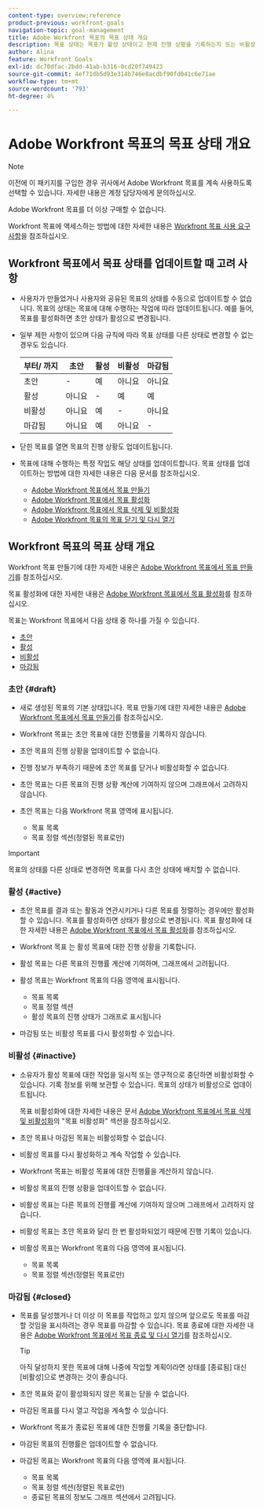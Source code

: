 ```yaml
---
content-type: overview;reference
product-previous: workfront-goals
navigation-topic: goal-management
title: Adobe Workfront 목표의 목표 상태 개요
description: 목표 상태는 목표가 활성 상태이고 현재 진행 상황을 기록하는지 또는 비활성 상태인지, 초안 상태인지, 이미 달성되었는지 여부를 나타냅니다.
author: Alina
feature: Workfront Goals
exl-id: dc70dfac-2bdd-41ab-b316-0cd20f749423
source-git-commit: 4ef71db5d93e314b746e8acdbf90fd041c6e71ae
workflow-type: tm+mt
source-wordcount: '793'
ht-degree: 4%

---
```


# Adobe Workfront 목표의 목표 상태 개요

<!--Audited: 4/2025-->

>[!NOTE]
>
>이전에 이 패키지를 구입한 경우 귀사에서 Adobe Workfront 목표를 계속 사용하도록 선택할 수 있습니다. 자세한 내용은 계정 담당자에게 문의하십시오.
>
>Adobe Workfront 목표를 더 이상 구매할 수 없습니다.
>
>Workfront 목표에 액세스하는 방법에 대한 자세한 내용은 [Workfront 목표 사용 요구 사항](/help/quicksilver/workfront-goals/goal-management/access-needed-for-wf-goals.md)을 참조하십시오.

<!--Old:

>[!IMPORTANT]
>
>Your organization must have the following to use the functionality described in this article:
>
>* For the new plan and license structure:
>
>   * The Ultimate Workfront plan 
>    
>* For the current plan and license structure: 
>
>   * A Pro or higher Workfront plan
>   * An Adobe Workfront Goals license in addition to a Workfront license.
>
>Contact your Workfront account manager to learn about a Workfront Goals license.    
> 
>For additional information about access to Workfront Goals, see [Requirements to use Workfront Goals](/help/quicksilver/workfront-goals/goal-management/access-needed-for-wf-goals.md).   -->

## Workfront 목표에서 목표 상태를 업데이트할 때 고려 사항

* 사용자가 만들었거나 사용자와 공유된 목표의 상태를 수동으로 업데이트할 수 없습니다. 목표의 상태는 목표에 대해 수행하는 작업에 따라 업데이트됩니다. 예를 들어, 목표를 활성화하면 초안 상태가 활성으로 변경됩니다.
* 일부 제한 사항이 있으며 다음 규칙에 따라 목표 상태를 다른 상태로 변경할 수 없는 경우도 있습니다.

  | 부터/ 까지 | 초안 | 활성 | 비활성 | 마감됨 |
  |---|---|---|---|---|
  | 초안 | - | 예 | 아니요 | 아니요 |
  | 활성 | 아니요 | - | 예 | 예 |
  | 비활성 | 아니요 | 예 | - | 아니요 |
  | 마감됨 | 아니요 | 예 | 아니요 | - |

* 닫힌 목표를 열면 목표의 진행 상황도 업데이트됩니다.
* 목표에 대해 수행하는 특정 작업도 해당 상태를 업데이트합니다. 목표 상태를 업데이트하는 방법에 대한 자세한 내용은 다음 문서를 참조하십시오.

   * [Adobe Workfront 목표에서 목표 만들기](../../workfront-goals/goal-management/create-goals.md)
   * [Adobe Workfront 목표에서 목표 활성화](../../workfront-goals/goal-management/activate-goals.md)
   * [Adobe Workfront 목표에서 목표 삭제 및 비활성화](../../workfront-goals/goal-management/delete-and-deactivate-goals.md)
   * [Adobe Workfront 목표의 목표 닫기 및 다시 열기](../../workfront-goals/goal-management/close-and-reopen-goals.md)

## Workfront 목표의 목표 상태 개요

Workfront 목표 만들기에 대한 자세한 내용은 [Adobe Workfront 목표에서 목표 만들기](../../workfront-goals/goal-management/create-goals.md)를 참조하십시오.

목표 활성화에 대한 자세한 내용은 [Adobe Workfront 목표에서 목표 활성화](../../workfront-goals/goal-management/activate-goals.md)를 참조하십시오.

목표는 Workfront 목표에서 다음 상태 중 하나를 가질 수 있습니다.

* [초안](#draft)
* [활성](#active)
* [비활성](#inactive)
* [마감됨](#closed)

### 초안 {#draft}

* 새로 생성된 목표의 기본 상태입니다. 목표 만들기에 대한 자세한 내용은 [Adobe Workfront 목표에서 목표 만들기](../../workfront-goals/goal-management/create-goals.md)를 참조하십시오.
* Workfront 목표는 초안 목표에 대한 진행률을 기록하지 않습니다.
* 초안 목표의 진행 상황을 업데이트할 수 없습니다.
* 진행 정보가 부족하기 때문에 초안 목표를 닫거나 비활성화할 수 없습니다.
* 초안 목표는 다른 목표의 진행 상황 계산에 기여하지 않으며 그래프에서 고려하지 않습니다.
* 초안 목표는 다음 Workfront 목표 영역에 표시됩니다.

   * 목표 목록
   * 목표 정렬 섹션(정렬된 목표로만)


>[!IMPORTANT]
>
>목표의 상태를 다른 상태로 변경하면 목표를 다시 초안 상태에 배치할 수 없습니다.

### 활성 {#active}

* 초안 목표를 결과 또는 활동과 연관시키거나 다른 목표를 정렬하는 경우에만 활성화 할 수 있습니다. 목표를 활성화하면 상태가 활성으로 변경됩니다. 목표 활성화에 대한 자세한 내용은 [Adobe Workfront 목표에서 목표 활성화](../../workfront-goals/goal-management/activate-goals.md)를 참조하십시오.
* Workfront 목표 는 활성 목표에 대한 진행 상황을 기록합니다.
* 활성 목표는 다른 목표의 진행률 계산에 기여하며, 그래프에서 고려됩니다.
* 활성 목표는 Workfront 목표의 다음 영역에 표시됩니다.

   * 목표 목록
   * 목표 정렬 섹션
   * 활성 목표의 진행 상태가 그래프로 표시됩니다

* 마감됨 또는 비활성 목표를 다시 활성화할 수 있습니다.

### 비활성 {#inactive}

* 소유자가 활성 목표에 대한 작업을 일시적 또는 영구적으로 중단하면 비활성화할 수 있습니다. 기록 정보를 위해 보관할 수 있습니다. 목표의 상태가 비활성으로 업데이트됩니다.

  목표 비활성화에 대한 자세한 내용은 문서 [Adobe Workfront 목표에서 목표 삭제 및 비활성화](../../workfront-goals/goal-management/delete-and-deactivate-goals.md)의 &quot;목표 비활성화&quot; 섹션을 참조하십시오.

* 초안 목표나 마감된 목표는 비활성화할 수 없습니다.
* 비활성 목표를 다시 활성화하고 계속 작업할 수 있습니다.
* Workfront 목표는 비활성 목표에 대한 진행률을 계산하지 않습니다.
* 비활성 목표의 진행 상황을 업데이트할 수 없습니다.
* 비활성 목표는 다른 목표의 진행률 계산에 기여하지 않으며 그래프에서 고려하지 않습니다.
* 비활성 목표는 초안 목표와 달리 한 번 활성화되었기 때문에 진행 기록이 있습니다.
* 비활성 목표는 Workfront 목표의 다음 영역에 표시됩니다.

   * 목표 목록
   * 목표 정렬 섹션(정렬된 목표로만)

### 마감됨 {#closed}

* 목표를 달성했거나 더 이상 이 목표를 작업하고 있지 않으며 앞으로도 목표를 마감할 것임을 표시하려는 경우 목표를 마감할 수 있습니다. 목표 종료에 대한 자세한 내용은 [Adobe Workfront 목표에서 목표 종료 및 다시 열기](../../workfront-goals/goal-management/close-and-reopen-goals.md)를 참조하십시오.

  >[!TIP]
  >
  >아직 달성하지 못한 목표에 대해 나중에 작업할 계획이라면 상태를 [종료됨] 대신 [비활성]으로 변경하는 것이 좋습니다.

* 초안 목표와 같이 활성화되지 않은 목표는 닫을 수 없습니다.
* 마감된 목표를 다시 열고 작업을 계속할 수 있습니다.
* Workfront 목표가 종료된 목표에 대한 진행률 기록을 중단합니다.
* 마감된 목표의 진행률은 업데이트할 수 없습니다.
* 마감된 목표는 Workfront 목표의 다음 영역에 표시됩니다.

   * 목표 목록
   * 목표 정렬 섹션(정렬된 목표로만)
   * 종료된 목표의 정보도 그래프 섹션에서 고려됩니다.
